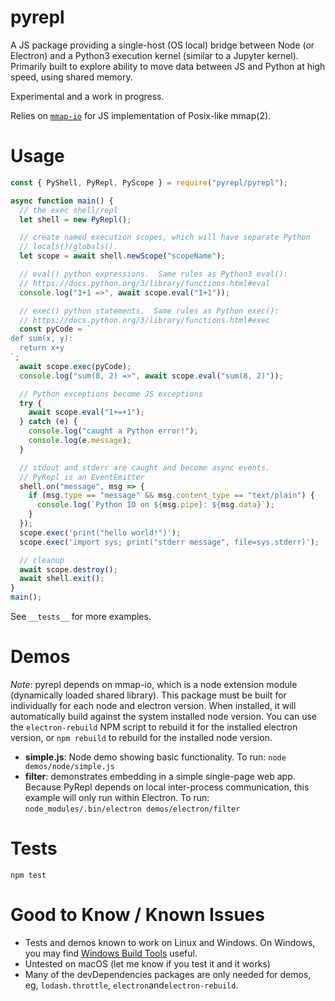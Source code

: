 # pyrepl

A JS package providing a single-host (OS local) bridge between Node (or Electron) and a Python3 execution kernel (similar to a Jupyter kernel). Primarily built to explore ability to move data between JS and Python at high speed, using shared memory.

Experimental and a work in progress.

Relies on [`mmap-io`](https://github.com/ozra/mmap-io) for JS implementation of Posix-like mmap(2).

# Usage

```js
const { PyShell, PyRepl, PyScope } = require("pyrepl/pyrepl");

async function main() {
  // the exec shell/repl
  let shell = new PyRepl();

  // create named execution scopes, which will have separate Python
  // locals()/globals().
  let scope = await shell.newScope("scopeName");

  // eval() python expressions.  Same rules as Python3 eval():
  // https://docs.python.org/3/library/functions.html#eval
  console.log("1+1 =>", await scope.eval("1+1"));

  // exec() python statements.  Same rules as Python exec():
  // https://docs.python.org/3/library/functions.html#exec
  const pyCode = `
def sum(x, y):
  return x+y
`;
  await scope.exec(pyCode);
  console.log("sum(8, 2) =>", await scope.eval("sum(8, 2)"));

  // Python exceptions become JS exceptions
  try {
    await scope.eval("1+=+1");
  } catch (e) {
    console.log("caught a Python error!");
    console.log(e.message);
  }

  // stdout and stderr are caught and become async events.
  // PyRepl is an EventEmitter
  shell.on("message", msg => {
    if (msg.type == "message" && msg.content_type == "text/plain") {
      console.log(`Python IO on ${msg.pipe}: ${msg.data}`);
    }
  });
  scope.exec('print("hello world!")');
  scope.exec('import sys; print("stderr message", file=sys.stderr)');

  // cleanup
  await scope.destroy();
  await shell.exit();
}
main();
```

See `__tests__` for more examples.

# Demos

_Note_: pyrepl depends on mmap-io, which is a node extension module (dynamically loaded shared library). This package must be built for individually for each node and electron version. When installed, it will automatically build against the system installed node version. You can use the `electron-rebuild` NPM script to rebuild it for the installed electron version, or `npm rebuild` to rebuild for the installed node version.

* **simple.js**: Node demo showing basic functionality. To run: `node demos/node/simple.js`
* **filter**: demonstrates embedding in a simple single-page web app. Because PyRepl depends on local inter-process communication, this example will only run within Electron. To run:
  `node_modules/.bin/electron demos/electron/filter`

# Tests

```
npm test
```

# Good to Know / Known Issues

* Tests and demos known to work on Linux and Windows. On Windows, you may find [Windows Build Tools](https://www.npmjs.com/package/windows-build-tools) useful.
* Untested on macOS (let me know if you test it and it works)
* Many of the devDependencies packages are only needed for demos, eg, `lodash.throttle`, `electron`and`electron-rebuild`.
